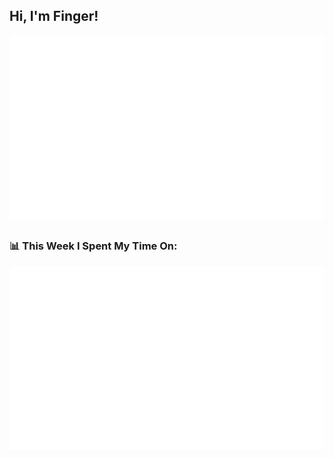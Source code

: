 <h2> Hi, I'm Finger!</h2>

<img align="right" src="https://raw.githubusercontent.com/spianmo/github-stats/master/generated/overview.svg#gh-light-mode-only">

<!-- <img align="right" height="160em" src="https://github-readme-stats-eight-theta.vercel.app/api/top-langs/?username=spianmo&layout=compact&langs_count=8&theme=algolia"/>	 -->
	
```go
package main

type Me struct {
	Name   string
	Job    string
	Code   string
	Skills string
}

func main() {
	me := &Me{
		Name:   "Finger",
		Job:    "Client-side Engineer",
		Code:   "Java, Kotlin, C#, Rust and C++ and Others",
		Skills: "Android, Security, Cross-platform client, NLP, CV, ASR ^o^",
	}
	_ = me
}
```


<h3>📊 This Week I Spent My Time On:</h3>
<img align='right' src="https://raw.githubusercontent.com/spianmo/github-stats/master/generated/languages.svg#gh-light-mode-only">

<!--START_SECTION:waka-->

```txt
TypeScript                     10 hrs 11 mins  ████████████░░░░░░░░░░░░░   48.18 %
Python                         3 hrs 34 mins   ████▒░░░░░░░░░░░░░░░░░░░░   16.92 %
Dart                           3 hrs 1 min     ███▓░░░░░░░░░░░░░░░░░░░░░   14.30 %
Kotlin                         1 hr 8 mins     █▒░░░░░░░░░░░░░░░░░░░░░░░   05.43 %
JSON                           38 mins         ▓░░░░░░░░░░░░░░░░░░░░░░░░   03.05 %
```

<!--END_SECTION:waka-->
